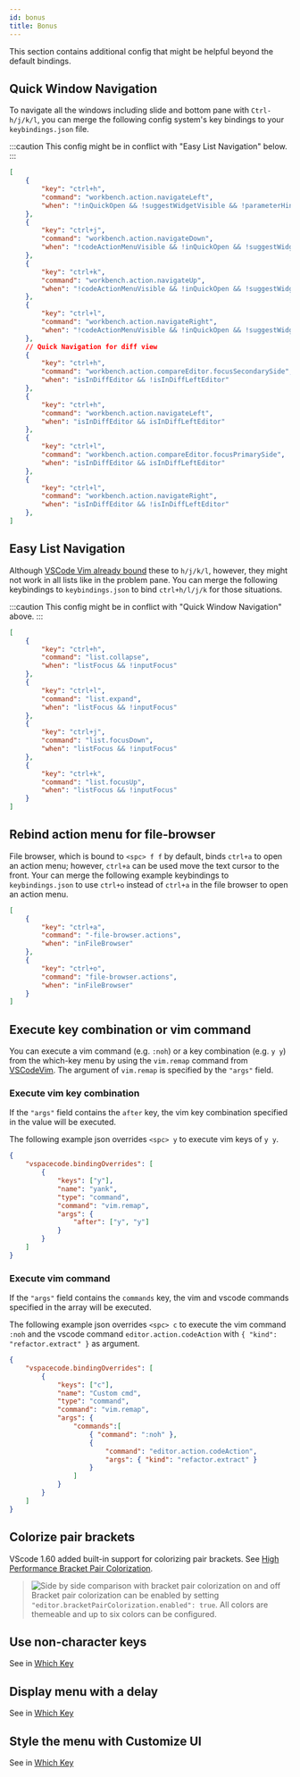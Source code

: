 ```yaml
---
id: bonus
title: Bonus
---
```


This section contains additional config that might be helpful beyond the default bindings.

## Quick Window Navigation

To navigate all the windows including slide and bottom pane with `Ctrl-h/j/k/l`,
you can merge the following config system's key bindings to your `keybindings.json` file.

:::caution
This config might be in conflict with "Easy List Navigation" below.
:::

```json title="keybindings.json"
[
	{
		"key": "ctrl+h",
		"command": "workbench.action.navigateLeft",
		"when": "!inQuickOpen && !suggestWidgetVisible && !parameterHintsVisible && !isInDiffEditor"
	},
	{
		"key": "ctrl+j",
		"command": "workbench.action.navigateDown",
		"when": "!codeActionMenuVisible && !inQuickOpen && !suggestWidgetVisible && !parameterHintsVisible"
	},
	{
		"key": "ctrl+k",
		"command": "workbench.action.navigateUp",
		"when": "!codeActionMenuVisible && !inQuickOpen && !suggestWidgetVisible && !parameterHintsVisible"
	},
	{
		"key": "ctrl+l",
		"command": "workbench.action.navigateRight",
		"when": "!codeActionMenuVisible && !inQuickOpen && !suggestWidgetVisible && !parameterHintsVisible && !isInDiffEditor"
    },
    // Quick Navigation for diff view
    {
		"key": "ctrl+h",
		"command": "workbench.action.compareEditor.focusSecondarySide",
		"when": "isInDiffEditor && !isInDiffLeftEditor"
	},
	{
		"key": "ctrl+h",
		"command": "workbench.action.navigateLeft",
		"when": "isInDiffEditor && isInDiffLeftEditor"
	},
	{
		"key": "ctrl+l",
		"command": "workbench.action.compareEditor.focusPrimarySide",
		"when": "isInDiffEditor && isInDiffLeftEditor"
	},
	{
		"key": "ctrl+l",
		"command": "workbench.action.navigateRight",
		"when": "isInDiffEditor && !isInDiffLeftEditor"
	},
]
```

## Easy List Navigation

Although [VSCode Vim already bound](https://github.com/VSCodeVim/Vim/blob/v1.14.5/package.json#L124-L152)
these to `h/j/k/l`, however, they might not work in all lists like in the problem pane.
You can merge the following keybindings to `keybindings.json` to bind `ctrl+h/l/j/k` for those situations.

:::caution
This config might be in conflict with "Quick Window Navigation" above.
:::

```json title="keybindings.json"
[
    {
        "key": "ctrl+h",
        "command": "list.collapse",
        "when": "listFocus && !inputFocus"
    },
    {
        "key": "ctrl+l",
        "command": "list.expand",
        "when": "listFocus && !inputFocus"
    },
    {
        "key": "ctrl+j",
        "command": "list.focusDown",
        "when": "listFocus && !inputFocus"
    },
    {
        "key": "ctrl+k",
        "command": "list.focusUp",
        "when": "listFocus && !inputFocus"
    }
]
```

## Rebind action menu for file-browser

File browser, which is bound to `<spc> f f` by default, binds `ctrl+a` to open an action menu;
however, `ctrl+a` can be used move the text cursor to the front.
Your can merge the following example keybindings to `keybindings.json` to use `ctrl+o` instead of
`ctrl+a` in the file browser to open an action menu.

```json title="keybindings.json"
[
    {
        "key": "ctrl+a",
        "command": "-file-browser.actions",
        "when": "inFileBrowser"
    },
    {
        "key": "ctrl+o",
        "command": "file-browser.actions",
        "when": "inFileBrowser"
    }
]
```

## Execute key combination or vim command

You can execute a vim command (e.g. `:noh`) or a key combination (e.g. `y y`) from the which-key menu by using the `vim.remap` command from [VSCodeVim](https://github.com/VSCodeVim/Vim).
The argument of `vim.remap` is specified by the `"args"` field.

### Execute vim key combination

If the `"args"` field contains the `after` key, the vim key combination specified in the value will be executed.

The following example json overrides `<spc> y` to execute vim keys of `y y`.

```json title="settings.json"
{
    "vspacecode.bindingOverrides": [
        {
            "keys": ["y"],
            "name": "yank",
            "type": "command",
            "command": "vim.remap",
            "args": {
                "after": ["y", "y"]
            }
        }
    ]
}
```

### Execute vim command

If the `"args"` field contains the `commands` key, the vim and vscode commands specified in the array will be executed.

The following example json overrides `<spc> c` to execute the vim command `:noh` and the
vscode command `editor.action.codeAction` with `{ "kind": "refactor.extract" }` as argument.

```json title="settings.json"
{
    "vspacecode.bindingOverrides": [
        {
            "keys": ["c"],
            "name": "Custom cmd",
            "type": "command",
            "command": "vim.remap",
            "args": {
                "commands":[
                    { "command": ":noh" },
                    {
                        "command": "editor.action.codeAction",
                        "args": { "kind": "refactor.extract" }
                    }
                ]
            }
        }
    ]
}
```

## Colorize pair brackets

VScode 1.60 added built-in support for colorizing pair brackets.
See [High Performance Bracket Pair Colorization](https://code.visualstudio.com/updates/v1_60#_high-performance-bracket-pair-colorization).

> ![Side by side comparison with bracket pair colorization on and off](https://code.visualstudio.com/assets/updates/1_60/bracket-pair-colorization-on-off.drawio.png)
> Bracket pair colorization can be enabled by setting `"editor.bracketPairColorization.enabled": true`.
> All colors are themeable and up to six colors can be configured.

## Use non-character keys

See in [Which Key](./whichkey/extra#use-non-character-keys)

## Display menu with a delay

See in [Which Key](./whichkey/extra#display-menu-with-a-delay)

## Style the menu with Customize UI

See in [Which Key](./whichkey/extra#style-the-menu-with-customize-ui)
